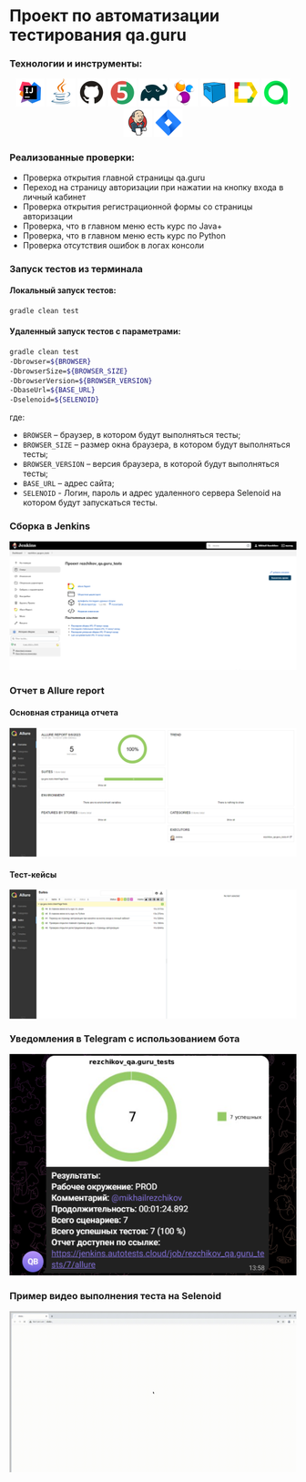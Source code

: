 # Проект по автоматизации тестирования qa.guru

### Технологии и инструменты:
<p align="center">
<img src="images/logos/Intelij_IDEA.svg" width="50" height="50"  alt="IDEA"/>
<img src="images/logos/Java.svg" width="50" height="50"  alt="Java"/>
<img src="images/logos/Github.svg" width="50" height="50"  alt="Github"/>
<img src="images/logos/JUnit5.svg" width="50" height="50"  alt="JUnit 5"/>
<img src="images/logos/Gradle.svg" width="50" height="50"  alt="Gradle"/>
<img src="images/logos/Selenide.svg" width="50" height="50"  alt="Selenide"/>
<img src="images/logos/Selenoid.svg" width="50" height="50"  alt="Selenoid"/>
<img src="images/logos/Allure_Report.svg" width="50" height="50"  alt="Allure_Report"/>
<img src="images/logos/Allure_TO.svg" width="50" height="50"  alt="Allure_TO"/>
<img src="images/logos/Jenkins.svg" width="50" height="50"  alt="Jenkins"/>
<img src="images/logos/Jira.svg" width="50" height="50"  alt="Jira"/>
</p>

### Реализованные проверки:
* Проверка открытия главной страницы qa.guru
* Переход на страницу авторизации при нажатии на кнопку входа в личный кабинет
* Проверка открытия регистрационной формы со страницы авторизации
* Проверка, что в главном меню есть курс по Java+
* Проверка, что в главном меню есть курс по Python
* Проверка отсутствия ошибок в логах консоли

### Запуск тестов из терминала
#### Локальный запуск тестов:
```bash
gradle clean test
```

#### Удаленный запуск тестов с параметрами:

```bash
gradle clean test
-Dbrowser=${BROWSER}
-DbrowserSize=${BROWSER_SIZE}
-DbrowserVersion=${BROWSER_VERSION}
-DbaseUrl=${BASE_URL}
-Dselenoid=${SELENOID}
```
где: 

- <code>BROWSER</code> – браузер, в котором будут выполняться тесты;
- <code>BROWSER_SIZE</code> – размер окна браузера, в котором будут выполняться тесты;
- <code>BROWSER_VERSION</code> – версия браузера, в которой будут выполняться тесты;
- <code>BASE_URL</code> – адрес сайта;
- <code>SELENOID</code> - Логин, пароль и адрес удаленного сервера Selenoid на котором будут запускаться тесты.

### Сборка в Jenkins
<p align="center">
<img title="Jenkins Build" src="images/screens/Jenkins.png">
</p>

### Отчет в Allure report
#### Основная страница отчета
<p align="center">
<img title="Jenkins Build" src="images/screens/Allure-report.png">
</p>

#### Тест-кейсы
<p align="center">
<img title="Jenkins Build" src="images/screens/Allure-tests.png">
</p>

### Уведомления в Telegram с использованием бота
<p align="center">
<img title="Jenkins Build" src="images/screens/Telegram.png">
</p>

### Пример видео выполнения теста на Selenoid
<p align="center">
  <img title="Selenoid Video" src="images/screens/Video.gif">
</p>
